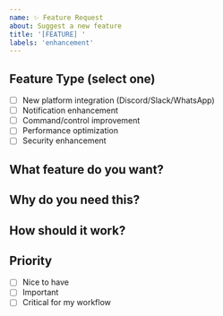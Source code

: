 ```yaml
---
name: ✨ Feature Request
about: Suggest a new feature
title: '[FEATURE] '
labels: 'enhancement'
---
```


<!--
🏷️ ISSUE TITLE NAMING RULES:
Format: [FEATURE] Short clear description of the feature

✅ GOOD EXAMPLES:
- [FEATURE] Add Discord platform integration
- [FEATURE] Auto-retry failed notifications
- [FEATURE] Export command history to CSV
- [FEATURE] Add support for Slack webhooks
- [FEATURE] Implement notification scheduling
- [FEATURE] Add multi-language support
- [FEATURE] Command rate limiting
- [FEATURE] Notification templates customization

❌ BAD EXAMPLES:
- Feature request (no [FEATURE] prefix)
- [FEATURE] New feature (too vague)
- Discord support (no [FEATURE] prefix)
- [FEATURE] Improvement (not specific enough)

📋 AVAILABLE ISSUE TYPES:
1. 🐛 Bug Report - Report broken functionality
2. ✨ Feature Request (this template) - Request new features
3. Create Discussion instead for questions
-->

## Feature Type (select one)
- [ ] New platform integration (Discord/Slack/WhatsApp)
- [ ] Notification enhancement
- [ ] Command/control improvement
- [ ] Performance optimization
- [ ] Security enhancement

## What feature do you want?
<!-- Clear description -->

## Why do you need this?
<!-- What problem does it solve? -->

## How should it work?
<!-- Describe the solution -->

## Priority
- [ ] Nice to have
- [ ] Important
- [ ] Critical for my workflow